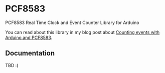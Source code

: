 # PCF8583

PCF8583 Real Time Clock and Event Counter Library for Arduino

You can read about this library in my blog post about [Counting events with Arduino and PCF8583][1].

## Documentation

TBD :(

[1]: http://tinkerman.eldiariblau.net/counting-events-with-arduino-and-pcf8583
